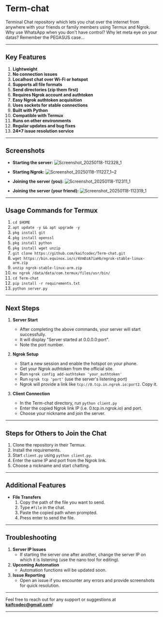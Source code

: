 # Term-chat

Terminal Chat repository which lets you chat over the internet from anywhere with your friends or family members using Termux and Ngrok. Why use WhatsApp when you don't have control? Why let meta eye on your datas? Remember the PEGASUS case...

---

## Key Features

1. **Lightweight**
2. **No connection issues**
3. **Localhost chat over Wi-Fi or hotspot**
4. **Supports all file formats**
5. **Send directories (zip them first)**
6. **Requires Ngrok account and authtoken**
7. **Easy Ngrok authtoken acquisition**
8. **Uses sockets for stable connections**
9. **Built with Python**
10. **Compatible with Termux**
11. **Runs on other environments**
12. **Regular updates and bug fixes**
13. **24×7 issue resolution service**

---
## Screenshots

- **Starting the server:**
  ![Screenshot_20250118-112328_1](https://github.com/user-attachments/assets/a77e5a1f-9d70-4d8f-9ae5-793b629b4378)

- **Starting Ngrok:**
  ![Screenshot_20250118-111227_1~2](https://github.com/user-attachments/assets/38e632f4-b2df-4932-8900-35110be8e984)


- **Joining the server (you):**
   ![Screenshot_20250118-112311_1](https://github.com/user-attachments/assets/c0f4ed14-3e22-42eb-b2aa-46140b227fad)

- **Joining the server (your friend):**
  ![Screenshot_20250118-112319_1](https://github.com/user-attachments/assets/cc215786-0e88-4252-ab9e-a7b4360e8df6)

---
## Usage Commands for Termux

1. `cd $HOME`
2. `apt update -y && apt upgrade -y`
3. `pkg install git`
4. `pkg install openssl`
5. `pkg install python`
6. `pkg install wget unzip`
7. `git clone https://github.com/kaifcodec/Term-chat.git`
8. `wget https://bin.equinox.io/c/4VmDzA7iaHb/ngrok-stable-linux-arm.zip`
9. `unzip ngrok-stable-linux-arm.zip`
10. `mv ngrok /data/data/com.termux/files/usr/bin/`
11. `cd Term-chat`
12. `pip install -r requirements.txt`
13. `python server.py`

---

## Next Steps

1. **Server Start**
   - After completing the above commands, your server will start successfully.
   - It will display "Server started at 0.0.0.0:port".
   - Note the port number.

2. **Ngrok Setup**
   - Start a new session and enable the hotspot on your phone.
   - Get your Ngrok authtoken from the official site.
   - Run `ngrok config add-authtoken 'your_authtoken'`
   - Run `ngrok tcp 'port'` (use the server's listening port)
   - Ngrok will provide a link like `tcp://0.tcp.in.ngrok.io:port2`. Copy it.

3. **Client Connection**
   - In the Term-chat directory, run `python client.py`
   - Enter the copied Ngrok link IP (i.e. 0.tcp.in.ngrok.io) and port.
   - Choose your nickname and join the server.

---

## Steps for Others to Join the Chat

1. Clone the repository in their Termux.
2. Install the requirements.
3. Start `client.py` using `python client.py`.
4. Enter the same IP and port from the Ngrok link.
5. Choose a nickname and start chatting.

---

## Additional Features

- **File Transfers**
  1. Copy the path of the file you want to send.
  2. Type `#file` in the chat.
  3. Paste the copied path when prompted.
  4. Press enter to send the file.

---

## Troubleshooting

1. **Server IP Issues**
   - If starting the server one after another, change the server IP on which it is listening (use the nano tool for editing).
2. **Upcoming Automation**
   - Automation functions will be updated soon.
3. **Issue Reporting**
   - Open an issue if you encounter any errors and provide screenshots for quick resolution.

---

Feel free to reach out for any support or suggestions at **kaifcodec@gmail.com**!

---

